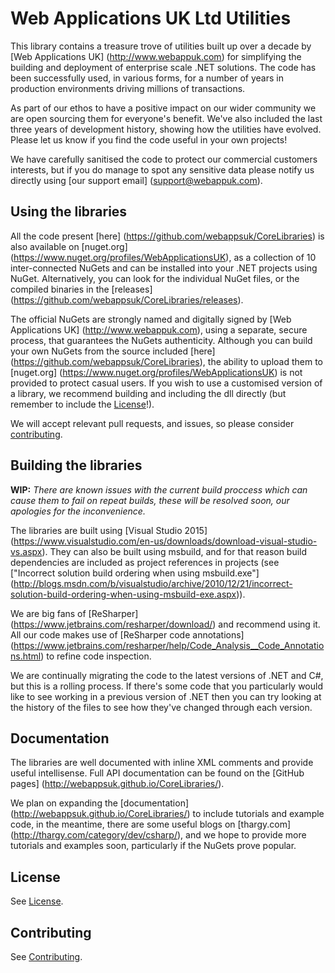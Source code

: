 Web Applications UK Ltd Utilities
=================================

This library contains a treasure trove of utilities built up over a decade by [Web Applications UK] (http://www.webappuk.com) for simplifying the building and deployment of enterprise scale .NET solutions.  The code has been successfully used, in various forms, for a number of years in production environments driving millions of transactions.

As part of our ethos to have a positive impact on our wider community we are open sourcing them for everyone's benefit.  We've also included the last three years of development history, showing how the utilities have evolved.  Please let us know if you find the code useful in your own projects!

We have carefully sanitised the code to protect our commercial customers interests, but if you do manage to spot any sensitive data please notify us directly using [our support email] (support@webappuk.com).

Using the libraries
-------------------

All the code present [here] (https://github.com/webappsuk/CoreLibraries) is also available on [nuget.org] (https://www.nuget.org/profiles/WebApplicationsUK), as a collection of 10 inter-connected NuGets and can be installed into your .NET projects using NuGet.  Alternatively, you can look for the individual NuGet files, or the compiled binaries in the [releases] (https://github.com/webappsuk/CoreLibraries/releases).

The official NuGets are strongly named and digitally signed by [Web Applications UK] (http://www.webappuk.com), using a separate, secure process, that guarantees the NuGets authenticity.  Although you can build your own NuGets from the source included [here] (https://github.com/webappsuk/CoreLibraries), the ability to upload them to [nuget.org] (https://www.nuget.org/profiles/WebApplicationsUK) is not provided to protect casual users.  If you wish to use a customised version of a library, we recommend building and including the dll directly (but remember to include the [License](license.md)!).

We will accept relevant pull requests, and issues, so please consider [contributing](CONTRIBUTING.md).

Building the libraries
----------------------

**WIP:** *There are known issues with the current build proccess which can cause them to fail on repeat builds, these will be resolved soon, our apologies for the inconvenience.*

The libraries are built using [Visual Studio 2015] (https://www.visualstudio.com/en-us/downloads/download-visual-studio-vs.aspx).  They can also be built using msbuild, and for that reason build dependencies are included as project references in projects (see ["Incorrect solution build ordering when using msbuild.exe"] (http://blogs.msdn.com/b/visualstudio/archive/2010/12/21/incorrect-solution-build-ordering-when-using-msbuild-exe.aspx)).

We are big fans of [ReSharper] (https://www.jetbrains.com/resharper/download/) and recommend using it.  All our code makes use of [ReSharper code annotations] (https://www.jetbrains.com/resharper/help/Code_Analysis__Code_Annotations.html) to refine code inspection. 

We are continually migrating the code to the latest versions of .NET and C#, but this is a rolling process.  If there's some code that you particularly would like to see working in a previous version of .NET then you can try looking at the history of the files to see how they've changed through each version.

Documentation
-------------

The libraries are well documented with inline XML comments and provide useful intellisense.  Full API documentation can be found on the [GitHub pages] (http://webappsuk.github.io/CoreLibraries/).

We plan on expanding the [documentation] (http://webappsuk.github.io/CoreLibraries/) to include tutorials and example code, in the meantime, there are some useful blogs on [thargy.com] (http://thargy.com/category/dev/csharp/), and we hope to provide more tutorials and examples soon, particularly if the NuGets prove popular.

License
-------

See [License](license.md).

Contributing
------------

See [Contributing](CONTRIBUTING.md).
